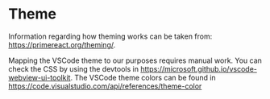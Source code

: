 # Theme

Information regarding how theming works can be taken from: <https://primereact.org/theming/>.

Mapping the VSCode theme to our purposes requires manual work. You can check the CSS by using the devtools in <https://microsoft.github.io/vscode-webview-ui-toolkit>. The VSCode theme colors can be found in <https://code.visualstudio.com/api/references/theme-color>
